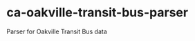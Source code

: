 ca-oakville-transit-bus-parser
==============================

Parser for Oakville Transit Bus data
